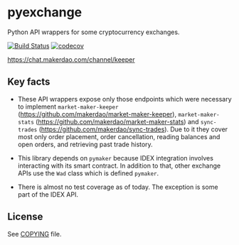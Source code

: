 # pyexchange

Python API wrappers for some cryptocurrency exchanges.

[![Build Status](https://travis-ci.org/makerdao/pyexchange.svg?branch=master)](https://travis-ci.org/makerdao/pyexchange)
[![codecov](https://codecov.io/gh/makerdao/pyexchange/branch/master/graph/badge.svg)](https://codecov.io/gh/makerdao/pyexchange)

<https://chat.makerdao.com/channel/keeper>


## Key facts

* These API wrappers expose only those endpoints which were necessary to implement
  `market-maker-keeper` (<https://github.com/makerdao/market-maker-keeper>), `market-maker-stats`
  (<https://github.com/makerdao/market-maker-stats>) and `sync-trades` (<https://github.com/makerdao/sync-trades>).
  Due to it they cover most only order placement, order cancellation, reading balances and open orders,
  and retrieving past trade history.

* This library depends on `pymaker` because IDEX integration involves interacting with its smart contract.
  In addition to that, other exchange APIs use the `Wad` class which is defined `pymaker`.

* There is almost no test coverage as of today. The exception is some part of the IDEX API.


## License

See [COPYING](https://github.com/makerdao/pyexchange/blob/master/COPYING) file.
